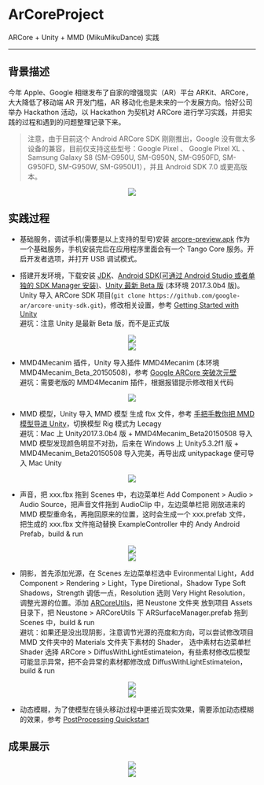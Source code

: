 ArCoreProject
==========

ARCore + Unity + MMD (MikuMikuDance) 实践  
**********

## 背景描述 ##

今年 Apple、Google 相继发布了自家的增强现实（AR）平台 ARKit、ARCore，大大降低了移动端 AR 开发门槛，AR 移动化也是未来的一个发展方向。恰好公司举办 Hackathon 活动，以 Hackathon 为契机对 ARCore 进行学习实践，并把实践的过程和遇到的问题整理记录下来。

>注意，由于目前这个 Android ARCore SDK 刚刚推出，Google 没有做太多设备的兼容，目前仅支持这些型号：Google Pixel 、 Google Pixel XL 、 Samsung Galaxy S8 (SM-G950U, SM-G950N, SM-G950FD, SM-G950FD, SM-G950W, SM-G950U1），并且 Android SDK 7.0 或更高版本。  

<center>
    <img src="https://diycode.b0.upaiyun.com/photo/2017/2574accef8d283da1ce2139673219d20.png">
</center>  

## 实践过程 ##

- 基础服务，调试手机(需要是以上支持的型号)安装 [arcore-preview.apk](https://github.com/google-ar/arcore-android-sdk/releases/download/sdk-preview/arcore-preview.apk) 作为一个基础服务，手机安装完后在应用程序里面会有一个 Tango Core 服务。开启开发者选项，并打开 USB 调试模式。

- 搭建开发环境，下载安装 [JDK](http://www.oracle.com/technetwork/java/javase/downloads/jdk8-downloads-2133151.html)、[Android SDK(可通过 Android Studio 或者单独的 SDK Manager 安装)](https://developer.android.com/studio/index.html)、[Unity 最新 Beta 版](https://unity3d.com/cn/unity/beta?_ga=2.92421332.833162943.1512107097-1081327587.1507388747) (本环境 2017.3.0b4 版)。Unity 导入 ARCore SDK 项目(```git clone https://github.com/google-ar/arcore-unity-sdk.git```)，修改相关设置，参考 [Getting Started with Unity](https://developers.google.com/ar/develop/unity/getting-started)  
避坑：注意 Unity 是最新 Beta 版，而不是正式版  
<center>
    <img src="https://github.com/123lxw123/ArCoreProject/blob/master/source/init-arcore-project.png">
</center>  

<center>
    <img src="https://github.com/123lxw123/ArCoreProject/blob/master/source/build-settings.png">
</center>

- MMD4Mecanim 插件，Unity 导入插件 MMD4Mecanim (本环境 MMD4Mecanim_Beta_20150508)，参考 [Google ARCore 突破次元壁](https://zhuanlan.zhihu.com/p/29026662)  
避坑：需要老版的 MMD4Mecanim 插件，根据报错提示修改相关代码  

<center>
    <img src="https://github.com/123lxw123/ArCoreProject/blob/master/source/MMD4Mecanim.png">
</center>

- MMD 模型，Unity 导入 MMD 模型 生成 fbx 文件，参考 [手把手教你把 MMD 模型导进 Unity](http://www.bilibili.com/video/av3687730/)，切换模型 Rig 模式为 Lecagy  
避坑：Mac 上 Unity2017.3.0b4 版 + MMD4Mecanim_Beta20150508 导入 MMD 模型发现颜色明显不对劲，后来在 Windows 上 Unity5.3.2f1 版 + MMD4Mecanim_Beta20150508 导入完美，再导出成 unitypackage 便可导入 Mac Unity  

<center>
    <img src="https://github.com/123lxw123/ArCoreProject/blob/master/source/mmd.png">
</center>

- 声音，把 xxx.fbx 拖到 Scenes 中，右边菜单栏 Add Component > Audio > Audio Source，把声音文件拖到 AudioClip 中，左边菜单栏把 刚放进来的 MMD 模型重命名，再拖回原来的位置，这时会生成一个 xxx.prefab 文件，把生成的 xxx.fbx 文件拖动替换 ExampleController 中的 Andy Android Prefab，build & run  

<center> 
    <img src="https://github.com/123lxw123/ArCoreProject/blob/master/source/mmd-audio.png">
</center>  

<center>
    <img src="https://github.com/123lxw123/ArCoreProject/blob/master/source/mmd-replace.png">
</center>

- 阴影，首先添加光源，在 Scenes 左边菜单栏选中 Evironmental Light，Add Component > Rendering > Light，Type Diretional，Shadow Type Soft Shadows，Strength 调低一点，Resolution 选则 Very Hight Resolution，调整光源的位置。添加 [ARCoreUtils](https://github.com/jonas-johansson/ARCoreUtils)，把 Neustone 文件夹 放到项目 Assets 目录下，把 Neustone > ARCoreUtils 下 ARSurfaceManager.prefab 拖到 Scenes 中，build & run  
避坑：如果还是没出现阴影，注意调节光源的亮度和方向，可以尝试修改项目 MMD 文件夹中的 Materials 文件夹下素材的 Shader， 选中素材右边菜单栏 Shader 选择 ARCore > DiffusWithLightEstimateion，有些素材修改后模型可能显示异常，把不会异常的素材都修改成 DiffusWithLightEstimateion，build & run  

<center>
    <img src="https://github.com/123lxw123/ArCoreProject/blob/master/source/ARCoreUtil.png">
</center>  

<center>
    <img src="https://github.com/123lxw123/ArCoreProject/blob/master/source/materials-shader.png">
</center>

- 动态模糊，为了使模型在镜头移动过程中更接近现实效果，需要添加动态模糊的效果，参考 [PostProcessing Quickstart](https://github.com/Unity-Technologies/PostProcessing/wiki/(v2)-Quickstart)  

## 成果展示 ##

<center>
    <img src="https://github.com/123lxw123/ArCoreProject/blob/master/source/part1.gif">
</center>  

<center>
    <img src="https://github.com/123lxw123/ArCoreProject/blob/master/source/part2.gif">
</center>

 
